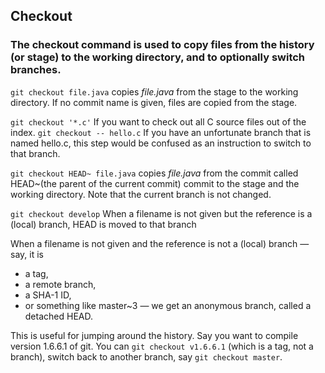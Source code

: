 ## Checkout

### The checkout command is used to copy files from the history (or stage) to the working directory, and to optionally switch branches.

```git checkout file.java``` copies _file.java_ from the stage to the working directory. If no commit name is given, files are copied from the stage.

```git checkout '*.c'``` If you want to check out all C source files out of the index. 
```git checkout -- hello.c``` If you have an unfortunate branch that is named hello.c, this step would be confused as an instruction to switch to that branch.

```git checkout HEAD~ file.java``` copies _file.java_ from the commit called HEAD~(the parent of the current commit) commit to the stage and the working directory. Note that the current branch is not changed.

```git checkout develop``` When a filename is not given but the reference is a (local) branch, HEAD is moved to that branch

When a filename is not given and the reference is not a (local) branch — say, it is 
 * a tag,
 * a remote branch, 
 * a SHA-1 ID, 
 * or something like master~3 — we get an anonymous branch, called a detached HEAD. 
 
 This is useful for jumping around the history. Say you want to compile version 1.6.6.1 of git. You can ```git checkout v1.6.6.1``` (which is a tag, not a branch), switch back to another branch, say ```git checkout master```.


